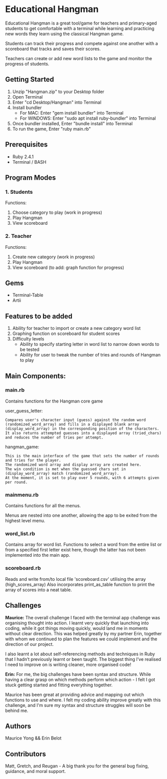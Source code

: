  # Educational Hangman
Educational Hangman is a great tool/game for teachers and primary-aged students to get comfortable with a terminal while learning and practicing new words they learn using the classical Hangman game.

Students can track their progress and compete against one another with a scoreboard that tracks and saves their scores.

Teachers can create or add new word lists to the game and monitor the progress of students.


## Getting Started
1. Unzip "Hangman.zip" to your Desktop folder
2. Open Terminal
3. Enter "cd Desktop/Hangman" into Terminal
4. Install bundler
    * For MAC: Enter "gem install bundler" into Terminal
    * For WINDOWS: Enter "sudo apt install ruby-bundler" into Terminal
5. Once bundler installed, Enter "bundle install" into Terminal
6. To run the game, Enter "ruby main.rb"

## Prerequisites
- Ruby 2.4.1
- Terminal / BASH

## Program Modes 
### 1. Students
Functions:
1. Choose category to play (work in progress)
2. Play Hangman
3. View scoreboard
### 2. Teacher
Functions:
1. Create new category (work in progress)
2. Play Hangman
3. View scoreboard (to add: graph function for progress) 

## Gems
 - Terminal-Table
 - Artii

## Features to be added
1. Ability for teacher to import or create a new category word list
2. Graphing function on scoreboard for student scores
3. Difficulty levels
    * Ability to specify starting letter in word list to narrow down words to be tested
    * Ability for user to tweak the number of tries and rounds of Hangman to play

## Main Components:

### main.rb
Contains functions for the Hangman core game

user_guess_letter:
    
    Compares user's character input (guess) against the random word (randomized_word_array) and fills in a displayed blank array (display_word_array) in the corresponding position of the characters.
    It also returns attempted guesses into a displayed array (tried_chars) and reduces the number of tries per attempt.
hangman_game:

    This is the main interface of the game that sets the number of rounds and tries for the player.
    The randomized word array and display array are created here.
    The win condition is met when the guessed chars set in (display_word_array) match (randomized_word_array).
    At the moment, it is set to play over 5 rounds, with 6 attempts given per round.
### mainmenu.rb
Contains functions for all the menus.

Menus are nested into one another, allowing the app to be exited from the highest level menu.
### word_list.rb
Contains array for word list.
Functions to select a word from the entire list or from a specified first letter exist here, though the latter has not been implemented into the main app.
### scoreboard.rb
Reads and write from/to local file 'scoreboard.csv' utilising the array (high_scores_array)
Also incorporates print_as_table function to print the array of scores into a neat table.
## Challenges
**Maurice:** The overall challenge I faced with the terminal app challenge was organising thought into action. I learnt very quickly that launching into coding, while it got things moving quickly, would land me in moments without clear direction. This was helped greatly by my partner Erin, together with whom we continued to plan the features we could implement and the direction of our project.

I also learnt a lot about self-referencing methods and techniques in Ruby that I hadn’t previously learnt or been taught. The biggest thing I’ve realised I need to improve on is writing cleaner, more organised code!



**Erin:** For me, the big challenges have been syntax and structure. While having a clear grasp on which methods perform which action - I felt I got stuck getting started and fitting everything together. 

 Maurice has been great at providing advice and mapping out which functions to use and where. I felt my coding ability improve greatly with this challenge, and I'm sure my syntax and structure struggles will soon be behind me.
## Authors
Maurice Yong && Erin Belot
## Contributors
Matt, Gretch, and Reugan -  A big thank you for the general bug fixing, guidance, and moral support.